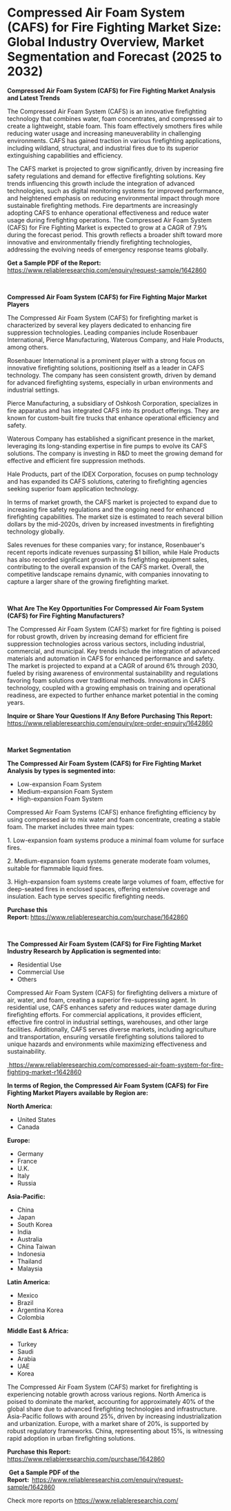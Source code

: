<p><h1>Compressed Air Foam System (CAFS) for Fire Fighting Market Size: Global Industry Overview, Market Segmentation and Forecast (2025 to 2032)</h1></p><p><strong>Compressed Air Foam System (CAFS) for Fire Fighting Market Analysis and Latest Trends</strong></p>
<p><p>The Compressed Air Foam System (CAFS) is an innovative firefighting technology that combines water, foam concentrates, and compressed air to create a lightweight, stable foam. This foam effectively smothers fires while reducing water usage and increasing maneuverability in challenging environments. CAFS has gained traction in various firefighting applications, including wildland, structural, and industrial fires due to its superior extinguishing capabilities and efficiency.</p><p>The CAFS market is projected to grow significantly, driven by increasing fire safety regulations and demand for effective firefighting solutions. Key trends influencing this growth include the integration of advanced technologies, such as digital monitoring systems for improved performance, and heightened emphasis on reducing environmental impact through more sustainable firefighting methods. Fire departments are increasingly adopting CAFS to enhance operational effectiveness and reduce water usage during firefighting operations. The Compressed Air Foam System (CAFS) for Fire Fighting Market is expected to grow at a CAGR of 7.9% during the forecast period. This growth reflects a broader shift toward more innovative and environmentally friendly firefighting technologies, addressing the evolving needs of emergency response teams globally.</p></p>
<p><strong>Get a Sample PDF of the Report:&nbsp;</strong> <a href="https://www.reliableresearchiq.com/enquiry/request-sample/1642860?utm_campaign=2927&utm_medium=2&utm_source=Github&utm_content=ia&utm_term=28032025&utm_id=compressed-air-foam-system-cafs-for-fire-fighting">https://www.reliableresearchiq.com/enquiry/request-sample/1642860</a></p>
<p>&nbsp;</p>
<p><strong>Compressed Air Foam System (CAFS) for Fire Fighting Major Market Players</strong></p>
<p><p>The Compressed Air Foam System (CAFS) for firefighting market is characterized by several key players dedicated to enhancing fire suppression technologies. Leading companies include Rosenbauer International, Pierce Manufacturing, Waterous Company, and Hale Products, among others. </p><p>Rosenbauer International is a prominent player with a strong focus on innovative firefighting solutions, positioning itself as a leader in CAFS technology. The company has seen consistent growth, driven by demand for advanced firefighting systems, especially in urban environments and industrial settings. </p><p>Pierce Manufacturing, a subsidiary of Oshkosh Corporation, specializes in fire apparatus and has integrated CAFS into its product offerings. They are known for custom-built fire trucks that enhance operational efficiency and safety.</p><p>Waterous Company has established a significant presence in the market, leveraging its long-standing expertise in fire pumps to evolve its CAFS solutions. The company is investing in R&D to meet the growing demand for effective and efficient fire suppression methods.</p><p>Hale Products, part of the IDEX Corporation, focuses on pump technology and has expanded its CAFS solutions, catering to firefighting agencies seeking superior foam application technology. </p><p>In terms of market growth, the CAFS market is projected to expand due to increasing fire safety regulations and the ongoing need for enhanced firefighting capabilities. The market size is estimated to reach several billion dollars by the mid-2020s, driven by increased investments in firefighting technology globally. </p><p>Sales revenues for these companies vary; for instance, Rosenbauer's recent reports indicate revenues surpassing $1 billion, while Hale Products has also recorded significant growth in its firefighting equipment sales, contributing to the overall expansion of the CAFS market. Overall, the competitive landscape remains dynamic, with companies innovating to capture a larger share of the growing firefighting market.</p></p>
<p>&nbsp;</p>
<p><strong>What Are The Key Opportunities For Compressed Air Foam System (CAFS) for Fire Fighting Manufacturers?</strong></p>
<p><p>The Compressed Air Foam System (CAFS) market for fire fighting is poised for robust growth, driven by increasing demand for efficient fire suppression technologies across various sectors, including industrial, commercial, and municipal. Key trends include the integration of advanced materials and automation in CAFS for enhanced performance and safety. The market is projected to expand at a CAGR of around 6% through 2030, fueled by rising awareness of environmental sustainability and regulations favoring foam solutions over traditional methods. Innovations in CAFS technology, coupled with a growing emphasis on training and operational readiness, are expected to further enhance market potential in the coming years.</p></p>
<p><strong>Inquire or Share Your Questions If Any Before Purchasing This Report:</strong> <a href="https://www.reliableresearchiq.com/enquiry/pre-order-enquiry/1642860?utm_campaign=2927&utm_medium=2&utm_source=Github&utm_content=ia&utm_term=28032025&utm_id=compressed-air-foam-system-cafs-for-fire-fighting">https://www.reliableresearchiq.com/enquiry/pre-order-enquiry/1642860</a></p>
<p>&nbsp;</p>
<p><strong>Market Segmentation</strong></p>
<p><strong>The Compressed Air Foam System (CAFS) for Fire Fighting Market Analysis by types is segmented into:</strong></p>
<p><ul><li>Low-expansion Foam System</li><li>Medium-expansion Foam System</li><li>High-expansion Foam System</li></ul></p>
<p><p>Compressed Air Foam Systems (CAFS) enhance firefighting efficiency by using compressed air to mix water and foam concentrate, creating a stable foam. The market includes three main types: </p><p>1. Low-expansion foam systems produce a minimal foam volume for surface fires. </p><p>2. Medium-expansion foam systems generate moderate foam volumes, suitable for flammable liquid fires. </p><p>3. High-expansion foam systems create large volumes of foam, effective for deep-seated fires in enclosed spaces, offering extensive coverage and insulation. Each type serves specific firefighting needs.</p></p>
<p><strong>Purchase this Report:&nbsp;</strong><a href="https://www.reliableresearchiq.com/purchase/1642860?utm_campaign=2927&utm_medium=2&utm_source=Github&utm_content=ia&utm_term=28032025&utm_id=compressed-air-foam-system-cafs-for-fire-fighting">https://www.reliableresearchiq.com/purchase/1642860</a></p>
<p>&nbsp;</p>
<p><strong>The Compressed Air Foam System (CAFS) for Fire Fighting Market Industry Research by Application is segmented into:</strong></p>
<p><ul><li>Residential Use</li><li>Commercial Use</li><li>Others</li></ul></p>
<p><p>Compressed Air Foam System (CAFS) for firefighting delivers a mixture of air, water, and foam, creating a superior fire-suppressing agent. In residential use, CAFS enhances safety and reduces water damage during firefighting efforts. For commercial applications, it provides efficient, effective fire control in industrial settings, warehouses, and other large facilities. Additionally, CAFS serves diverse markets, including agriculture and transportation, ensuring versatile firefighting solutions tailored to unique hazards and environments while maximizing effectiveness and sustainability.</p></p>
<p><a href="https://www.reliableresearchiq.com/compressed-air-foam-system-for-fire-fighting-market-r1642860?utm_campaign=2927&utm_medium=2&utm_source=Github&utm_content=ia&utm_term=28032025&utm_id=compressed-air-foam-system-cafs-for-fire-fighting">&nbsp;https://www.reliableresearchiq.com/compressed-air-foam-system-for-fire-fighting-market-r1642860</a></p>
<p><strong>In terms of Region, the Compressed Air Foam System (CAFS) for Fire Fighting Market Players available by Region are:</strong></p>
<p>
    <p> <strong> North America: </strong>
        <ul>
            <li>United States</li>
            <li>Canada</li>
        </ul>
        </p> 
    <p> <strong> Europe: </strong>
        <ul>
            <li>Germany</li>
            <li>France</li>
            <li>U.K.</li>
            <li>Italy</li>
            <li>Russia</li>
        </ul>
        </p> 
    <p> <strong> Asia-Pacific: </strong>
        <ul>
            <li>China</li>
            <li>Japan</li>
            <li>South Korea</li>
            <li>India</li>
            <li>Australia</li>
            <li>China Taiwan</li>
            <li>Indonesia</li>
            <li>Thailand</li>
            <li>Malaysia</li>
        </ul>
        </p> 
    <p> <strong> Latin America: </strong>
        <ul>
            <li>Mexico</li>
            <li>Brazil</li>
            <li>Argentina Korea</li>
            <li>Colombia</li>
        </ul>
        </p> 
    <p> <strong> Middle East & Africa: </strong>
        <ul>
            <li>Turkey</li>
            <li>Saudi</li>
            <li>Arabia</li>
            <li>UAE</li>
            <li>Korea</li>
        </ul>
    </p>
    </p>
<p><p>The Compressed Air Foam System (CAFS) market for firefighting is experiencing notable growth across various regions. North America is poised to dominate the market, accounting for approximately 40% of the global share due to advanced firefighting technologies and infrastructure. Asia-Pacific follows with around 25%, driven by increasing industrialization and urbanization. Europe, with a market share of 20%, is supported by robust regulatory frameworks. China, representing about 15%, is witnessing rapid adoption in urban firefighting solutions.</p></p>
<p><strong>Purchase this Report: </strong><a href="https://www.reliableresearchiq.com/purchase/1642860?utm_campaign=2927&utm_medium=2&utm_source=Github&utm_content=ia&utm_term=28032025&utm_id=compressed-air-foam-system-cafs-for-fire-fighting">https://www.reliableresearchiq.com/purchase/1642860</a></p>
<p>&nbsp;<strong>Get a Sample PDF of the Report:&nbsp;&nbsp;</strong><a href="https://www.reliableresearchiq.com/enquiry/request-sample/1642860?utm_campaign=2927&utm_medium=2&utm_source=Github&utm_content=ia&utm_term=28032025&utm_id=compressed-air-foam-system-cafs-for-fire-fighting">https://www.reliableresearchiq.com/enquiry/request-sample/1642860</a></p>
<p><strong></strong></p>
<p>Check more reports on <a href="https://www.reliableresearchiq.com/?utm_campaign=2927&utm_medium=2&utm_source=Github&utm_content=ia&utm_term=28032025&utm_id=compressed-air-foam-system-cafs-for-fire-fighting">https://www.reliableresearchiq.com/</a></p>